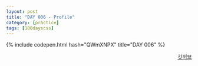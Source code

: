 ```yaml
---
layout: post
title: "DAY 006 - Profile"
category: [practice]
tags: [100dayscss]
---
```


{% include codepen.html hash="QWmXNPX" title="DAY 006" %}

<p align="right">
  <a href="https://github.com/mnmn092631/100daysCSS/tree/main/DAY%20006%20-%20Profile" title="깃허브">깃허브</a>
</p>
